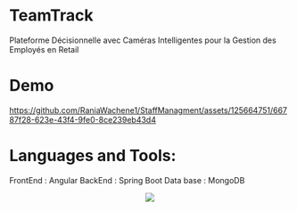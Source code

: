 # TeamTrack
Plateforme Décisionnelle avec Caméras Intelligentes pour la Gestion des Employés en Retail
# Demo


https://github.com/RaniaWachene1/StaffManagment/assets/125664751/66787f28-623e-43f4-9fe0-8ce239eb43d4
# Languages and Tools:
FrontEnd : Angular
BackEnd : Spring Boot
Data base : MongoDB
<p align="center">
  <a href="https://skillicons.dev">
    <img src="https://skillicons.dev/icons?i=angular,bootstrap,spring	,mongodb,idea" />
  </a>
</p>




